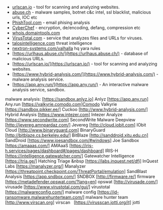 - [urlscan.io](https://urlscan.io/) - tool for scanning and analyzing websites.
- [abuse.ch](https://abuse.ch/) - malware samples, botnet c&c intel, ssl blacklist, malicious urls, IOC etc
- [PhishTool.com](https://app.phishtool.com/sign-up/community) - email phising analysis
- [CyberChef](https://gchq.github.io/CyberChef/) - encryption, de/encoding, defang, compression etc
- [whois.domaintools.com](https://whois.domaintools.com/)
- [VirusTotal.com](https://www.virustotal.com/) - service that analyzes files and URLs for viruses.
- [talosintelligence.com](https://talosintelligence.com/) threat intelligence
- [nextron-systems.com/valhalla](https://www.nextron-systems.com/valhalla/) hq yara rules
- [https://urlhaus.abuse.ch/](https://urlhaus.abuse.ch/) - database of malicious URLs.
- [https://urlscan.io/](https://urlscan.io/) - tool for scanning and analyzing websites.
- [https://www.hybrid-analysis.com/](https://www.hybrid-analysis.com/) - malware analysis service.
- [https://app.any.run/](https://app.any.run/) - An interactive malware analysis service, sandbox.




malware analysis:
[https://sandbox.anlyz.io] Anlyz 
[https://app.any.run] Any.run 
[https://valkyrie.comodo.com]Comodo Valkyrie
[https://sandbox.pikker.ee/] Cuckoo
[http://www.hybrid-analysis.com/] Hybrid Analysis
[https://www.intezer.com] Intezer Analyze
[https://www.secondwrite.com] SecondWrite Malware Deepview
[http://jevereg.amnpardaz.com/] Jevereg
[http://cloud.iobit.com] IObit Cloud
[http://www.binaryguard.com] BinaryGuard
[http://bitblaze.cs.berkeley.edu/] BitBlaze
[http://sanddroid.xjtu.edu.cn] SandDroid 
[https://www.joesandbox.com/#windows] Joe Sandbox
[https://amaaas.com/] AMAaaS
[https://iris-h.services/pages/dashboard#/pages/dashboard] IRIS-H
[https://intelligence.gatewatcher.com/] Gatewatcher Intelligence
[https://tria.ge/] Hatching Triage &nbsp
[https://labs.inquest.net/dfi] InQuest Labs
[https://manalyzer.org/] Manalyzer
[https://threatpoint.checkpoint.com/ThreatPortal/emulation] SandBlast Analysis
[https://app.sndbox.com/] SNDBOX 
[http://firmware.re/] firmware 
[https://metadefender.opswat.com/?lang=en] opswat
[http://virusade.com/] virusade
[https://www.virustotal.com/gui/] virustotal 
[https://malwareconfig.com/] malware config
[https://id-ransomware.malwarehunterteam.com/] malware hunter team
[http://www.virscan.org] virscan &nbsp;
[https://virusscan.jotti.org/it] jotti
